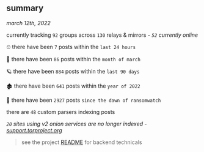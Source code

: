 
## summary
_march 12th, 2022_

currently tracking `92` groups across `130` relays & mirrors - _`52` currently online_

⏲ there have been `7` posts within the `last 24 hours`

🦈 there have been `86` posts within the `month of march`

🪐 there have been `884` posts within the `last 90 days`

🏚 there have been `641` posts within the `year of 2022`

🦕 there have been `2927` posts `since the dawn of ransomwatch`

there are `48` custom parsers indexing posts

_`20` sites using v2 onion services are no longer indexed - [support.torproject.org](https://support.torproject.org/onionservices/v2-deprecation/)_

> see the project [README](https://github.com/thetanz/ransomwatch#ransomwatch--) for backend technicals
